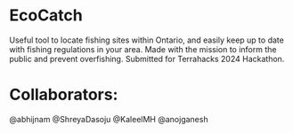 # EcoCatch
Useful tool to locate fishing sites within Ontario, and easily keep up to date with fishing regulations in your area. Made with the mission to inform the public and prevent overfishing. Submitted for Terrahacks 2024 Hackathon. 

# Collaborators:
@abhijnam
@ShreyaDasoju
@KaleelMH
@anojganesh
